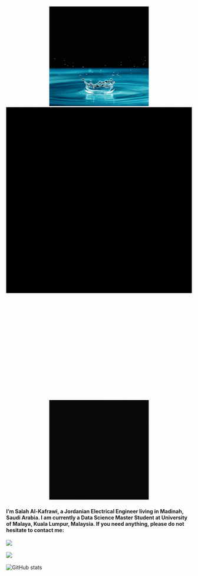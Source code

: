 <p align="center">
  <img src="https://github.com/KAFSALAH/KAFSALAH/blob/main/A.gif">
  <img src="https://github.com/KAFSALAH/KAFSALAH/blob/main/E.gif">
</p>
<p align="center">
   <img src="https://github.com/KAFSALAH/KAFSALAH/blob/main/C.gif">
  <img src="https://github.com/KAFSALAH/KAFSALAH/blob/main/D.gif">
</p>


#### I’m Salah Al-Kafrawi, a Jordanian Electrical Engineer living in Madinah, Saudi Arabia. I am currently a Data Science Master Student at University of Malaya, Kuala Lumpur, Malaysia. If you need anything, please do not hesitate to contact me:

<a href="https://www.linkedin.com/in/kafsalah"><img src="https://img.shields.io/badge/LinkedIn-0077B5?style=for-the-badge&logo=linkedin&logoColor=white" /></a> 

<code><img height="18" src="https://img.shields.io/badge/EMAIL-KAFSALAH%40MSN.COM-orange"></code>

![GitHub stats](https://github-readme-stats.vercel.app/api?username=KAFSALAH&show_icons=true&theme=dark)
